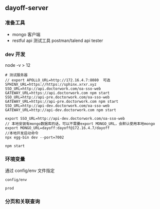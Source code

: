 ## dayoff-server

### 准备工具

- mongo 客户端
- restful api 测试工具 postman/talend api tester

### dev 开发

node -v > 12

```
# 测试服务器
// export APOLLO_URL=http://172.16.4.7:8080  可选
SPHINX_URL=https://https://sphinx.xrxr.xyz SSO_URL=http://api.doctorwork.com/oa-sso-web GATEWAY_URL=https://api.doctorwork.com npm start
SSO_URL=http://api-pre.doctorwork.com/oa-sso-web GATEWAY_URL=https://api-pre.doctorwork.com npm start
SSO_URL=http://api-dev.doctorwork.com/oa-sso-web GATEWAY_URL=http://api-dev.doctorwork.com npm start

export SSO_URL=http://api-dev.doctorwork.com/oa-sso-web 
// 本地安装有mongo数据库的话，可以不需要export MONGO_URL，会默认使用本地mongo
export MONGO_URL=dayoff:dayoff@172.16.4.7/dayoff 
//本地开发启动命令
npx egg-bin dev --port=7002

npm start
```

### 环境变量

通过 config/env 文件指定
```
config/env

prod
```

### 分页和关联查询